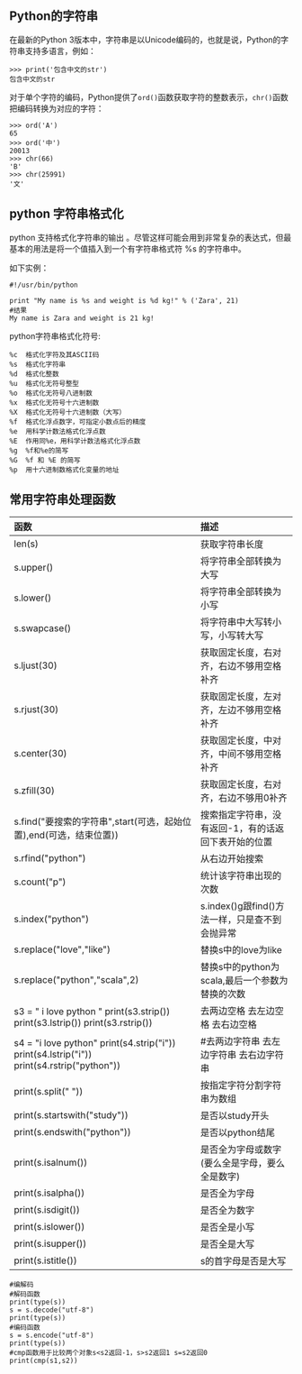 ## Python的字符串

在最新的Python 3版本中，字符串是以Unicode编码的，也就是说，Python的字符串支持多语言，例如：

```
>>> print('包含中文的str')
包含中文的str
```

对于单个字符的编码，Python提供了`ord()`函数获取字符的整数表示，`chr()`函数把编码转换为对应的字符：

```
>>> ord('A')
65
>>> ord('中')
20013
>>> chr(66)
'B'
>>> chr(25991)
'文'
```

## python 字符串格式化

python 支持格式化字符串的输出 。尽管这样可能会用到非常复杂的表达式，但最基本的用法是将一个值插入到一个有字符串格式符 %s 的字符串中。

如下实例：

```
#!/usr/bin/python

print "My name is %s and weight is %d kg!" % ('Zara', 21)
#结果
My name is Zara and weight is 21 kg!
```

python字符串格式化符号:

```
%c  格式化字符及其ASCII码
%s  格式化字符串
%d  格式化整数
%u  格式化无符号整型
%o  格式化无符号八进制数
%x  格式化无符号十六进制数
%X  格式化无符号十六进制数（大写）
%f  格式化浮点数字，可指定小数点后的精度
%e  用科学计数法格式化浮点数
%E  作用同%e，用科学计数法格式化浮点数
%g  %f和%e的简写
%G  %f 和 %E 的简写
%p  用十六进制数格式化变量的地址
```

## 常用字符串处理函数

| 函数 | 描述 |
| :--- | :--- |
| len\(s\) | 获取字符串长度 |
| s.upper\(\) | 将字符串全部转换为大写 |
| s.lower\(\) | 将字符串全部转换为小写 |
| s.swapcase\(\) | 将字符串中大写转小写，小写转大写 |
| s.ljust\(30\) | 获取固定长度，右对齐，右边不够用空格补齐 |
| s.rjust\(30\) | 获取固定长度，左对齐，左边不够用空格补齐 |
| s.center\(30\) | 获取固定长度，中对齐，中间不够用空格补齐 |
| s.zfill\(30\) | 获取固定长度，右对齐，右边不够用0补齐 |
| s.find\("要搜索的字符串",start\(可选，起始位置\),end\(可选，结束位置\)\) | 搜索指定字符串，没有返回-1，有的话返回下表开始的位置 |
| s.rfind\("python"\) | 从右边开始搜索 |
| s.count\("p"\) | 统计该字符串出现的次数 |
| s.index\("python"\) | s.index\(\)g跟find\(\)方法一样，只是查不到会抛异常 |
| s.replace\("love","like"\) | 替换s中的love为like |
| s.replace\("python","scala",2\) | 替换s中的python为scala,最后一个参数为替换的次数 |
| s3 = "  i love python    "                                                                  print\(s3.strip\(\)\)                                                                             print\(s3.lstrip\(\)\)                                                                           print\(s3.rstrip\(\)\) | 去两边空格                                                                                    去左边空格                                                                                     去右边空格 |
| s4 = "i love python"                                                                        print\(s4.strip\("i"\)\)                                                                          print\(s4.lstrip\("i"\)\)                                                                         print\(s4.rstrip\("python"\)\) | \#去两边字符串                                                                               去左边字符串                                                                                去右边字符串 |
| print\(s.split\(" "\)\) | 按指定字符分割字符串为数组 |
| print\(s.startswith\("study"\)\) | 是否以study开头 |
| print\(s.endswith\("python"\)\) | 是否以python结尾 |
| print\(s.isalnum\(\)\) | 是否全为字母或数字\(要么全是字母，要么全是数字\) |
| print\(s.isalpha\(\)\) | 是否全为字母 |
| print\(s.isdigit\(\)\) | 是否全为数字 |
| print\(s.islower\(\)\) | 是否全是小写 |
| print\(s.isupper\(\)\) | 是否全是大写 |
| print\(s.istitle\(\)\) | s的首字母是否是大写 |

```
#编解码
#解码函数
print(type(s))
s = s.decode("utf-8")
print(type(s))
#编码函数
s = s.encode("utf-8")
print(type(s))
#cmp函数用于比较两个对象s<s2返回-1，s>s2返回1 s=s2返回0
print(cmp(s1,s2))
```



